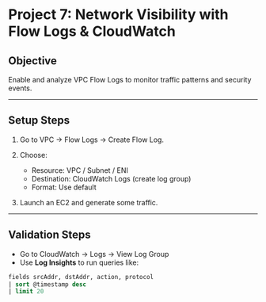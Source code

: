 # Project 7: Network Visibility with Flow Logs & CloudWatch

## Objective

Enable and analyze VPC Flow Logs to monitor traffic patterns and security events.

---

## Setup Steps

1. Go to VPC → Flow Logs → Create Flow Log.

2. Choose:
   - Resource: VPC / Subnet / ENI
   - Destination: CloudWatch Logs (create log group)
   - Format: Use default

3. Launch an EC2 and generate some traffic.

---

## Validation Steps

- Go to CloudWatch → Logs → View Log Group
- Use **Log Insights** to run queries like:

```sql
fields srcAddr, dstAddr, action, protocol
| sort @timestamp desc
| limit 20
